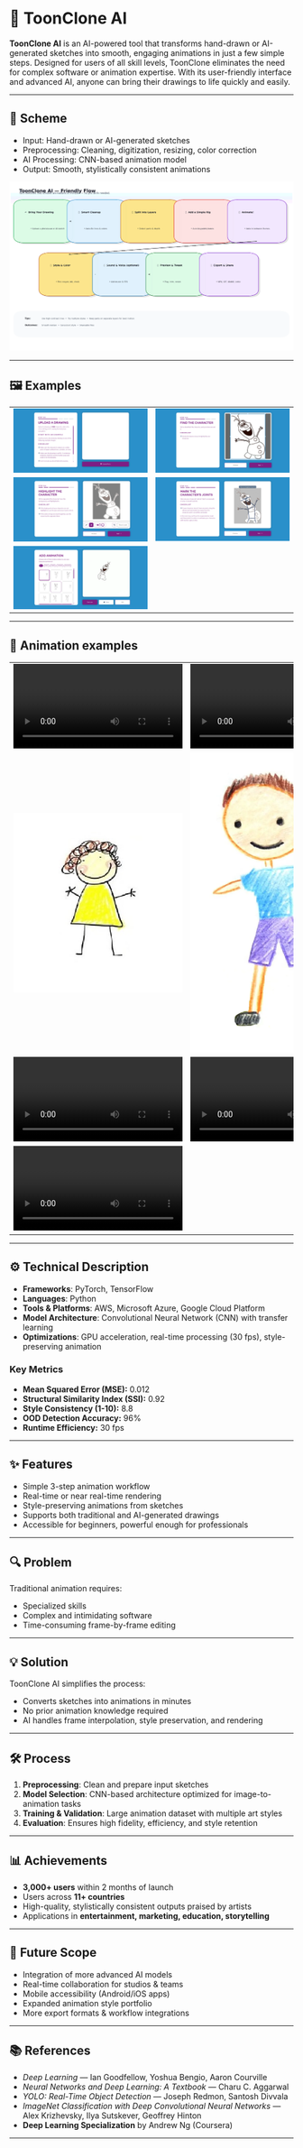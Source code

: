 # 🎨 ToonClone AI

**ToonClone AI** is an AI-powered tool that transforms hand-drawn or AI-generated sketches into smooth, engaging animations in just a few simple steps. Designed for users of all skill levels, ToonClone eliminates the need for complex software or animation expertise. With its user-friendly interface and advanced AI, anyone can bring their drawings to life quickly and easily.

---

## 📌 Scheme
- Input: Hand-drawn or AI-generated sketches
- Preprocessing: Cleaning, digitization, resizing, color correction
- AI Processing: CNN-based animation model
- Output: Smooth, stylistically consistent animations

<img src="./img/img-1.png" alt="Scheme">

---

## 🖼️ Examples

<table>
    <tbody>
        <tr>
            <td><img src="./img/img-2.png" alt="image"></td>
            <td><img src="./img/img-3.png" alt="image"></td>
        </tr>
        <tr>
            <td><img src="./img/img-4.png" alt="image"></td>
            <td><img src="./img/img-5.png" alt="image"></td>
        </tr>
        <tr>
            <td><img src="./img/img-6.png" alt="image"></td>
            <td></td>
        </tr>
    </tbody>
</table>

---

## 🎥 Animation examples

<table>
    <tbody>
        <tr>
            <td>
                <video src="https://github.com/user-attachments/assets/f6027b57-92e5-43a4-94ab-35f7fa0e23af" controls preload>
                    Your browser does not support the video tag.
                </video>
            </td>
            <td>
                <video src="https://github.com/user-attachments/assets/db329d5d-5f55-47b1-890e-d2f5b4098715" controls preload>
                    Your browser does not support the video tag.
                </video>
            </td>
        </tr>
        <tr>
            <td><img src="./img/img-7.jpg" alt="image"></td>
            <td><img src="./img/img-8.webp" alt="image"></td>
        </tr>
        <tr>
            <td>
                <video src="https://github.com/user-attachments/assets/27e52388-69f9-4b1b-9bfe-f45879066ef0" controls preload>
                    Your browser does not support the video tag.
                </video>
            </td>
            <td>
                <video src="https://github.com/user-attachments/assets/07735e9b-b089-4045-8ecc-237ba943abc5" controls preload>
                    Your browser does not support the video tag.
                </video>
            </td>
        </tr>
        <tr>
            <td>
                <video src="https://github.com/user-attachments/assets/bff2dffb-e6cf-468d-9ba8-065c1e107613" controls preload>
                    Your browser does not support the video tag.
                </video>
            </td>
            <td></td>
        </tr>
    </tbody>
</table>

---

## ⚙️ Technical Description
- **Frameworks**: PyTorch, TensorFlow
- **Languages**: Python
- **Tools & Platforms**: AWS, Microsoft Azure, Google Cloud Platform
- **Model Architecture**: Convolutional Neural Network (CNN) with transfer learning
- **Optimizations**: GPU acceleration, real-time processing (30 fps), style-preserving animation

### Key Metrics
- **Mean Squared Error (MSE):** 0.012
- **Structural Similarity Index (SSI):** 0.92
- **Style Consistency (1-10):** 8.8
- **OOD Detection Accuracy:** 96%
- **Runtime Efficiency:** 30 fps

---

## ✨ Features
- Simple 3-step animation workflow
- Real-time or near real-time rendering
- Style-preserving animations from sketches
- Supports both traditional and AI-generated drawings
- Accessible for beginners, powerful enough for professionals

---

## 🔍 Problem
Traditional animation requires:
- Specialized skills
- Complex and intimidating software
- Time-consuming frame-by-frame editing

---

## 💡 Solution
ToonClone AI simplifies the process:
- Converts sketches into animations in minutes
- No prior animation knowledge required
- AI handles frame interpolation, style preservation, and rendering

---

## 🛠️ Process
1. **Preprocessing**: Clean and prepare input sketches
2. **Model Selection**: CNN-based architecture optimized for image-to-animation tasks
3. **Training & Validation**: Large animation dataset with multiple art styles
4. **Evaluation**: Ensures high fidelity, efficiency, and style retention

---

## 📊 Achievements
- **3,000+ users** within 2 months of launch
- Users across **11+ countries**
- High-quality, stylistically consistent outputs praised by artists
- Applications in **entertainment, marketing, education, storytelling**

---

## 🚀 Future Scope
- Integration of more advanced AI models
- Real-time collaboration for studios & teams
- Mobile accessibility (Android/iOS apps)
- Expanded animation style portfolio
- More export formats & workflow integrations

---

## 📚 References
- *Deep Learning* — Ian Goodfellow, Yoshua Bengio, Aaron Courville
- *Neural Networks and Deep Learning: A Textbook* — Charu C. Aggarwal
- *YOLO: Real-Time Object Detection* — Joseph Redmon, Santosh Divvala
- *ImageNet Classification with Deep Convolutional Neural Networks* — Alex Krizhevsky, Ilya Sutskever, Geoffrey Hinton
- **Deep Learning Specialization** by Andrew Ng (Coursera)

---
